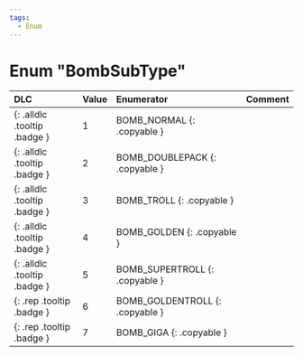 ```yaml
---
tags:
  - Enum
---
```

# Enum "BombSubType"
|DLC|Value|Enumerator|Comment|
|:--|:--|:--|:--|
|[ ](#){: .alldlc .tooltip .badge }|1 |BOMB_NORMAL {: .copyable } |  |
|[ ](#){: .alldlc .tooltip .badge }|2 |BOMB_DOUBLEPACK {: .copyable } |  |
|[ ](#){: .alldlc .tooltip .badge }|3 |BOMB_TROLL {: .copyable } |  |
|[ ](#){: .alldlc .tooltip .badge }|4 |BOMB_GOLDEN {: .copyable } |  |
|[ ](#){: .alldlc .tooltip .badge }|5 |BOMB_SUPERTROLL {: .copyable } |  |
|[ ](#){: .rep .tooltip .badge }|6 |BOMB_GOLDENTROLL {: .copyable } |  |
|[ ](#){: .rep .tooltip .badge }|7 |BOMB_GIGA {: .copyable } |  |